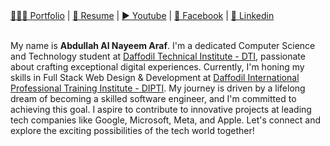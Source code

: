 <!DOCTYPE html>
<html lang="en">
<head>
    <meta charset="UTF-8">
    <meta name="viewport" content="width=device-width, initial-scale=1.0">
     <div class="links">
        <a href="#">👨🏻‍💻 Portfolio</a>
          |
        <a href="#">📜 Resume</a>
          |
        <a href="https://www.youtube.com/@abdullahalnayeemaraf">▶️ Youtube</a>
          |
        <a href="https://www.facebook.com/abdullahalnayeem2k23">📓 Facebook</a>
          |
        <a href="https://linkedin.com/in/abdullah-al-nayeem-araf">🧳 Linkedin</a>
    </div>
    <br>
</head>
<body>
    <div class="profile">
        <p>My name is <b>Abdullah Al Nayeem Araf</b>. I'm a dedicated Computer Science and Technology student at <a href="https://www.dti.ac">Daffodil Technical Institute - DTI</a>, passionate about crafting exceptional digital experiences. Currently, I'm honing my skills in Full Stack Web Design & Development at <a href="https://dipti.com.bd">Daffodil International Professional Training Institute - DIPTI</a>.
My journey is driven by a lifelong dream of becoming a skilled software engineer, and I'm committed to achieving this goal. I aspire to contribute to innovative projects at leading tech companies like Google, Microsoft, Meta, and Apple.
Let's connect and explore the exciting possibilities of the tech world together!</p>
    </div>
   
</body>
</html>
